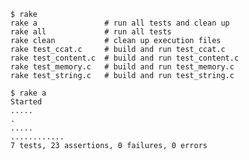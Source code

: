     $ rake
    rake a               # run all tests and clean up
    rake all             # run all tests
    rake clean           # clean up execution files
    rake test_ccat.c     # build and run test_ccat.c
    rake test_content.c  # build and run test_content.c
    rake test_memory.c   # build and run test_memory.c
    rake test_string.c   # build and run test_string.c
    
    $ rake a
    Started
    .....
    .
    .....
    ............
    7 tests, 23 assertions, 0 failures, 0 errors
